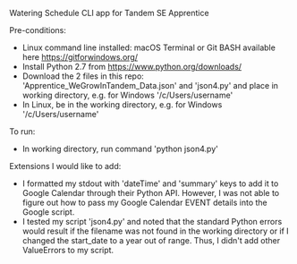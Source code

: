 Watering Schedule CLI app for Tandem SE Apprentice

Pre-conditions:
- Linux command line installed: macOS Terminal or Git BASH available here https://gitforwindows.org/
- Install Python 2.7 from https://www.python.org/downloads/
- Download the 2 files in this repo: 'Apprentice_WeGrowInTandem_Data.json' and 'json4.py' and place in working directory, e.g. for Windows '/c/Users/username'
- In Linux, be in the working directory, e.g. for Windows '/c/Users/username'


To run:
- In working directory, run command 'python json4.py'


Extensions I would like to add:
- I formatted my stdout with 'dateTime' and 'summary' keys to add it to Google Calendar through their Python API. However, I was not able to figure out how to pass my Google Calendar EVENT details into the Google script.
- I tested my script 'json4.py' and noted that the standard Python errors would result if the filename was not found in the working directory or if I changed the start_date to a year out of range. Thus, I didn't add other ValueErrors to my script.
